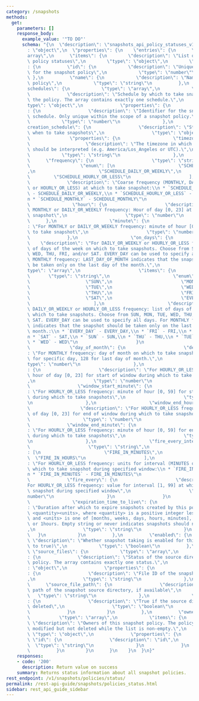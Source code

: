 ```yaml
---
category: /snapshots
methods:
  get:
    parameters: []
    response_body:
      example_value: '"TO DO"'
      schema: "{\n  \"description\": \"snapshots_api_policy_statuses_v1\",\n  \"type\"\
        : \"object\",\n  \"properties\": {\n    \"entries\": {\n      \"type\": \"\
        array\",\n      \"items\": {\n        \"description\": \"List of snapshot\
        \ policy statuses\",\n        \"type\": \"object\",\n        \"properties\"\
        : {\n          \"id\": {\n            \"description\": \"Unique identifier\
        \ for the snapshot policy\",\n            \"type\": \"number\"\n         \
        \ },\n          \"name\": {\n            \"description\": \"Name of the snapshot\
        \ policy\",\n            \"type\": \"string\"\n          },\n          \"\
        schedules\": {\n            \"type\": \"array\",\n            \"items\": {\n\
        \              \"description\": \"Schedule by which to take snapshots for\
        \ the policy. The array contains exactly one schedule.\",\n              \"\
        type\": \"object\",\n              \"properties\": {\n                \"id\"\
        : {\n                  \"description\": \"Identifier for the snapshot policy's\
        \ schedule. Only unique within the scope of a snapshot policy.\",\n      \
        \            \"type\": \"number\"\n                },\n                \"\
        creation_schedule\": {\n                  \"description\": \"Structure defining\
        \ when to take snapshots\",\n                  \"type\": \"object\",\n   \
        \               \"properties\": {\n                    \"timezone\": {\n \
        \                     \"description\": \"The timezone in which the schedule\
        \ should be interpreted (e.g. America/Los_Angeles or UTC).\",\n          \
        \            \"type\": \"string\"\n                    },\n              \
        \      \"frequency\": {\n                      \"type\": \"string\",\n   \
        \                   \"enum\": [\n                        \"SCHEDULE_MONTHLY\"\
        ,\n                        \"SCHEDULE_DAILY_OR_WEEKLY\",\n               \
        \         \"SCHEDULE_HOURLY_OR_LESS\"\n                      ],\n        \
        \              \"description\": \"Coarse frequency (MONTHLY, DAILY_OR_WEEKLY,\
        \ or HOURLY_OR_LESS) at which to take snapshot:\\n * `SCHEDULE_DAILY_OR_WEEKLY`\
        \ - SCHEDULE_DAILY_OR_WEEKLY,\\n * `SCHEDULE_HOURLY_OR_LESS` - SCHEDULE_HOURLY_OR_LESS,\\\
        n * `SCHEDULE_MONTHLY` - SCHEDULE_MONTHLY\"\n                    },\n    \
        \                \"hour\": {\n                      \"description\": \"For\
        \ MONTHLY or DAILY_OR_WEEKLY frequency: Hour of day [0, 23] at which to take\
        \ snapshot\",\n                      \"type\": \"number\"\n              \
        \      },\n                    \"minute\": {\n                      \"description\"\
        : \"For MONTHLY or DAILY_OR_WEEKLY frequency: minute of hour [0, 59] at which\
        \ to take snapshot\",\n                      \"type\": \"number\"\n      \
        \              },\n                    \"on_days\": {\n                  \
        \    \"description\": \"For DAILY_OR_WEEKLY or HOURLY_OR_LESS frequency: list\
        \ of days of the week on which to take snapshots. Choose from SUN, MON, TUE,\
        \ WED, THU, FRI, and/or SAT. EVERY_DAY can be used to specify all days. For\
        \ MONTHLY frequency: LAST_DAY_OF_MONTH indicates that the snapshot should\
        \ be taken only on the last day of the month.\",\n                      \"\
        type\": \"array\",\n                      \"items\": {\n                 \
        \       \"type\": \"string\",\n                        \"enum\": [\n     \
        \                     \"SUN\",\n                          \"MON\",\n     \
        \                     \"TUE\",\n                          \"WED\",\n     \
        \                     \"THU\",\n                          \"FRI\",\n     \
        \                     \"SAT\",\n                          \"EVERY_DAY\"\n\
        \                        ],\n                        \"description\": \"For\
        \ DAILY_OR_WEEKLY or HOURLY_OR_LESS frequency: list of days of the week on\
        \ which to take snapshots. Choose from SUN, MON, TUE, WED, THU, FRI, and/or\
        \ SAT. EVERY_DAY can be used to specify all days. For MONTHLY frequency: LAST_DAY_OF_MONTH\
        \ indicates that the snapshot should be taken only on the last day of the\
        \ month.:\\n * `EVERY_DAY` - EVERY_DAY,\\n * `FRI` - FRI,\\n * `MON` - MON,\\\
        n * `SAT` - SAT,\\n * `SUN` - SUN,\\n * `THU` - THU,\\n * `TUE` - TUE,\\n\
        \ * `WED` - WED\"\n                      }\n                    },\n     \
        \               \"day_of_month\": {\n                      \"description\"\
        : \"For MONTHLY frequency: day of month on which to take snapshot. [1, 27]\
        \ for specific day, 128 for last day of month.\",\n                      \"\
        type\": \"number\"\n                    },\n                    \"window_start_hour\"\
        : {\n                      \"description\": \"For HOURLY_OR_LESS frequency:\
        \ hour of day [0, 23] for start of window during which to take snapshots\"\
        ,\n                      \"type\": \"number\"\n                    },\n  \
        \                  \"window_start_minute\": {\n                      \"description\"\
        : \"For HOURLY_OR_LESS frequency: minute of hour [0, 59] for start of window\
        \ during which to take snapshots\",\n                      \"type\": \"number\"\
        \n                    },\n                    \"window_end_hour\": {\n   \
        \                   \"description\": \"For HOURLY_OR_LESS frequency: hour\
        \ of day [0, 23] for end of window during which to take snapshots)\",\n  \
        \                    \"type\": \"number\"\n                    },\n      \
        \              \"window_end_minute\": {\n                      \"description\"\
        : \"For HOURLY_OR_LESS frequency: minute of hour [0, 59] for end of window\
        \ during which to take snapshots\",\n                      \"type\": \"number\"\
        \n                    },\n                    \"fire_every_interval\": {\n\
        \                      \"type\": \"string\",\n                      \"enum\"\
        : [\n                        \"FIRE_IN_MINUTES\",\n                      \
        \  \"FIRE_IN_HOURS\"\n                      ],\n                      \"description\"\
        : \"For HOURLY_OR_LESS frequency: units for interval (MINUTES or HOURS) at\
        \ which to take snapshot during specified window:\\n * `FIRE_IN_HOURS` - FIRE_IN_HOURS,\\\
        n * `FIRE_IN_MINUTES` - FIRE_IN_MINUTES\"\n                    },\n      \
        \              \"fire_every\": {\n                      \"description\": \"\
        For HOURLY_OR_LESS frequency: value for interval [1, 99] at which to take\
        \ snapshot during specified window\",\n                      \"type\": \"\
        number\"\n                    }\n                  }\n                },\n\
        \                \"expiration_time_to_live\": {\n                  \"description\"\
        : \"Duration after which to expire snapshots created by this policy, in format\
        \ <quantity><units>, where <quantity> is a positive integer less than 100\
        \ and <units> is one of [months, weeks, days, hours, minutes], e.g. 5days\
        \ or 1hours. Empty string or never indicates snapshots should never expire.\"\
        ,\n                  \"type\": \"string\"\n                }\n           \
        \   }\n            }\n          },\n          \"enabled\": {\n           \
        \ \"description\": \"Whether snapshot taking is enabled for this policy (defaults\
        \ to true)\",\n            \"type\": \"boolean\"\n          },\n         \
        \ \"source_files\": {\n            \"type\": \"array\",\n            \"items\"\
        : {\n              \"description\": \"Status of the source directory for the\
        \ policy. The array contains exactly one status.\",\n              \"type\"\
        : \"object\",\n              \"properties\": {\n                \"source_file_id\"\
        : {\n                  \"description\": \"File ID of the snapshot source directory\"\
        ,\n                  \"type\": \"string\"\n                },\n          \
        \      \"source_file_path\": {\n                  \"description\": \"File\
        \ path of the snapshot source directory, if available\",\n               \
        \   \"type\": \"string\"\n                },\n                \"deleted\"\
        : {\n                  \"description\": \"True if the source directory is\
        \ deleted\",\n                  \"type\": \"boolean\"\n                }\n\
        \              }\n            }\n          },\n          \"owners\": {\n \
        \           \"type\": \"array\",\n            \"items\": {\n             \
        \ \"description\": \"Owners of this snapshot policy. The policy can only be\
        \ modified but not deleted while the list is non-empty.\",\n             \
        \ \"type\": \"object\",\n              \"properties\": {\n               \
        \ \"id\": {\n                  \"description\": \"id\",\n                \
        \  \"type\": \"string\"\n                }\n              }\n            }\n\
        \          }\n        }\n      }\n    }\n  }\n}"
    responses:
    - code: '200'
      description: Return value on success
    summary: Returns status information about all snapshot policies.
rest_endpoint: /v1/snapshots/policies/status/
permalink: /rest-api-guide/snapshots/policies_status.html
sidebar: rest_api_guide_sidebar
---
```

